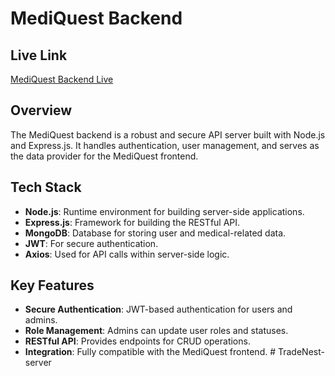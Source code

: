 # MediQuest Backend

## Live Link
[MediQuest Backend Live](https://medi-quest-server-three.vercel.app/)

## Overview
The MediQuest backend is a robust and secure API server built with Node.js and Express.js. It handles authentication, user management, and serves as the data provider for the MediQuest frontend.

## Tech Stack
- **Node.js**: Runtime environment for building server-side applications.
- **Express.js**: Framework for building the RESTful API.
- **MongoDB**: Database for storing user and medical-related data.
- **JWT**: For secure authentication.
- **Axios**: Used for API calls within server-side logic.

## Key Features
- **Secure Authentication**: JWT-based authentication for users and admins.
- **Role Management**: Admins can update user roles and statuses.
- **RESTful API**: Provides endpoints for CRUD operations.
- **Integration**: Fully compatible with the MediQuest frontend.
#   T r a d e N e s t - s e r v e r 
 
 
